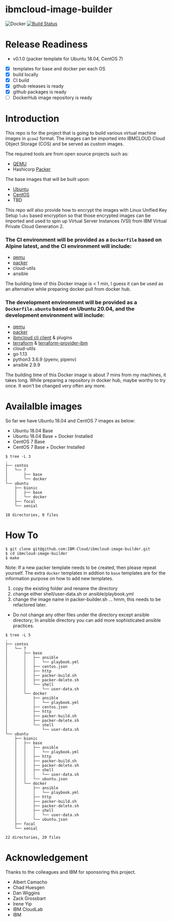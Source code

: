 # ibmcloud-image-builder

![Docker](https://github.com/IBM-Cloud/ibmcloud-image-builder/workflows/Docker/badge.svg) [![Build Status](https://travis-ci.org/IBM-Cloud/ibmcloud-image-builder.svg?branch=master)](https://travis-ci.org/IBM-Cloud/ibmcloud-image-builder)

# Release Readiness

* v0.1.0 (packer template for Ubuntu 18.04, CentOS 7)
- [x] templates for base and docker per each OS
- [x] build locally
- [x] CI build
- [x] github releases is ready
- [x] github packages is ready
- [ ] DockerHub image repository is ready

# Introduction

This repo is for the project that is going to build various virtual machine images in `qcow2` format. The images can be imported into IBMCLOUD Cloud Object Storage (COS) and be served as custom images.

The required tools are from open source projects such as:
* [QEMU](https://www.qemu.org)
* Hashicorp [Packer](https://github.com/hashicorp/packer)

The base images that will be built upon:
* [Ubuntu](https://cloud-images.ubuntu.com)
* [CentOS](https://cloud.centos.org/centos/7/images/)
* TBD

This repo will also provide how to encrypt the images with Linux Unified Key Setup `luks` based encryption so that those encrypted images can be imported and used to spin up Virtual Server Instances (VSI) from IBM Virtual Private Cloud Generation 2.

### The CI environment will be provided as a `Dockerfile` based on Alpine latest, and the CI environment will include:
* [qemu](https://www.qemu.org)
* [packer](https://github.com/hashicorp/packer)
* cloud-utils
* ansible

The building time of this Docker image is < 1 min, I guess it can be used as an alternative while preparing docker pull from docker hub.


### The development environment will be provided as a `Dockerfile.ubuntu` based on Ubuntu 20.04, and the development environment will include:
* [qemu](https://www.qemu.org)
* [packer](https://github.com/hashicorp/packer)
* [ibmcloud cli client](https://github.com/IBM-Cloud/ibm-cloud-cli-release) & plugins
* [terraform](https://github.com/hashicorp/terraform) & [terraform-provider-ibm](https://github.com/IBM-Cloud/terraform-provider-ibm)
* cloud-utils
* go 1.13
* python3 3.6.9 (pyenv, pipenv)
* ansible 2.9.9

The building time of this Docker image is about 7 mins from my machines, it takes long. While preparing a repository in docker hub, maybe worthy to try once. It won't be changed very often any more.

# Availalble images

So far we have Ubuntu 18.04 and CentOS 7 images as below:
* Ubuntu 18.04 Base
* Ubuntu 18.04 Base + Docker Installed
* CentOS 7 Base
* CentOS 7 Base + Docker Installed

```
$ tree -L 3
.
├── centos
│   └── 7
│       ├── base
│       └── docker
└── ubuntu
    ├── bionic
    │   ├── base
    │   └── docker
    ├── focal
    └── xenial

10 directories, 0 files
```

# How To

```
$ git clone git@github.com:IBM-Cloud/ibmcloud-image-builder.git
$ cd ibmcloud-image-builder
$ make
```

Note: If a new packer template needs to be created, then please repeat yourself.
The extra `docker` templates in addtion to `base` templates are for the information purpose on how to add new templates.

1. copy the existing folder and rename the directory
2. change either shell/user-data.sh or ansible/playbook.yml
3. change the image name in packer-builder.sh ... hmm, this needs to be refactored later.

* Do not change any other files under the directory except ansible directory; In ansible directory you can add more sophisticated ansible practices.

```
$ tree -L 5
.
├── centos
│   └── 7
│       ├── base
│       │   ├── ansible
│       │   │   └── playbook.yml
│       │   ├── centos.json
│       │   ├── http
│       │   ├── packer-build.sh
│       │   ├── packer-delete.sh
│       │   └── shell
│       │       └── user-data.sh
│       └── docker
│           ├── ansible
│           │   └── playbook.yml
│           ├── centos.json
│           ├── http
│           ├── packer-build.sh
│           ├── packer-delete.sh
│           └── shell
│               └── user-data.sh
└── ubuntu
    ├── bionic
    │   ├── base
    │   │   ├── ansible
    │   │   │   └── playbook.yml
    │   │   ├── http
    │   │   ├── packer-build.sh
    │   │   ├── packer-delete.sh
    │   │   ├── shell
    │   │   │   └── user-data.sh
    │   │   └── ubuntu.json
    │   └── docker
    │       ├── ansible
    │       │   └── playbook.yml
    │       ├── http
    │       ├── packer-build.sh
    │       ├── packer-delete.sh
    │       ├── shell
    │       │   └── user-data.sh
    │       └── ubuntu.json
    ├── focal
    └── xenial

22 directories, 20 files
```



# Acknowledgement
Thanks to the colleagues and IBM for sponsoring this project.

* Albert Camacho
* Chad Huesgen
* Dan Wiggins
* Zack Grossbart
* Irene Yip
* IBM CloudLab
* IBM
